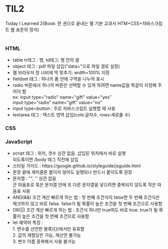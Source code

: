 # TIL2
Today I Learned 2(Book: 한 권으로 끝내는 웹 기본 교과서 HTM+CSS+자바스크립트 웹 표준의 정석)<br><br>
<h3>HTML</h3>
<ul>
<li>table tr태그 : 행,  td태그: 행 안의 셀</li>
<li>object 태그 : pdf 파일 삽입("data="으로 파일 경로 설정)</li>
  <li>웹 브라우저 창 너비에 딱 맞추기: width=100% 지정</li>
  <li>fieldset 태그 : 하나의 폼 안에 구역을 나누어 표시</li>
  <li>radio 버튼에서 하나의 버튼만 선택할 수 있게 하려면 name값을 똑같이 지정해 주어야 함</li>
      ex: input type="radio" name="gift" value="yes"<br>
          input type="radio" name="gift" value="no"
  <li>input type=button : 주로 자바스크립트 실행할 때 사용</li>
  <li>textarea 태그 : 택스트 영역 삽입(cols:글자수, rows:세로줄 수)</li>
  </ul>
  <h3>CSS</h3>
  <h3>JavaScript</h3>
  <ul>
  <li>script 태그 : 위치, 갯수 상관 없음. 삽입된 위치에서 바로 실행<br>
  되도록이면 /body 태그 직전에 삽입</li>
  <li>스타일 가이드 : https://google.github.io/styleguide/jsguide.html</li>
  <li>문장 끝에 세미콜론 붙이지 않아도 실행되나 반드시 붙이도록 권장</li>
  <li>문자열 : "", '' 상관 없음<br>
  큰 따옴표로 묶은 문자열 안에 또 다른 문자열을 넣으려면 중복되지 않도록 작은 따옴표 사용</li>
  <li> AND(&&) 조건 계산 빠르게 하는 법 : 첫 번째 조건식이 false면 두 번째 조건식은 체크하지 않고 바로 false. false가 될 확률이 높은 조건을 첫 번째 조건으로 사용함</li>
  <li> OR(||) 조건 계산 빠르게 하는 법 : 조건식 하나만 true여도 바로 true. true가 될 확률이 높은 조건을 첫 번째 조건으로 사용함</li>
  <li> let 예약어 특징 : <br>
  1. 변수를 선언한 블록({})에서만 유효함 <br>
  2. 값의 재할당은 가능, 재선언 불가능 <br>
  3. 변수 이름 중복해서 사용 불가능 <br>
  </ul>

